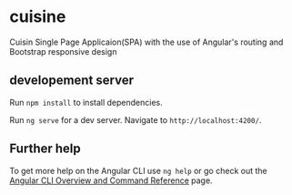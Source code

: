 # cuisine
Cuisin Single Page Applicaion(SPA) with the use of Angular's routing and Bootstrap responsive design

## developement server

Run `npm install` to install dependencies.

Run `ng serve` for a dev server. Navigate to `http://localhost:4200/`. 

## Further help

To get more help on the Angular CLI use `ng help` or go check out the [Angular CLI Overview and Command Reference](https://angular.io/cli) page.
